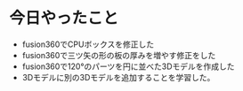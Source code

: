 # 今日やったこと
- fusion360でCPUボックスを修正した
- fusion360で三ツ矢の形の板の厚みを増やす修正をした
- fusion360で120°のパーツを円に並べた3Dモデルを作成した
- 3Dモデルに別の3Dモデルを追加することを学習した。